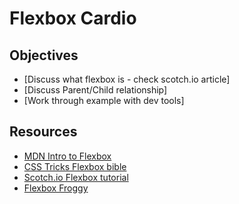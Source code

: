 # Flexbox Cardio

## Objectives
- [Discuss what flexbox is - check scotch.io article]
- [Discuss Parent/Child relationship]
- [Work through example with dev tools]

## Resources
- [MDN Intro to Flexbox](https://developer.mozilla.org/en-US/docs/Web/CSS/CSS_Flexible_Box_Layout/Basic_Concepts_of_Flexbox)
- [CSS Tricks Flexbox bible](https://css-tricks.com/snippets/css/a-guide-to-flexbox/)
- [Scotch.io Flexbox tutorial](https://scotch.io/tutorials/a-visual-guide-to-css3-flexbox-properties)
- [Flexbox Froggy](https://flexboxfroggy.com/)
